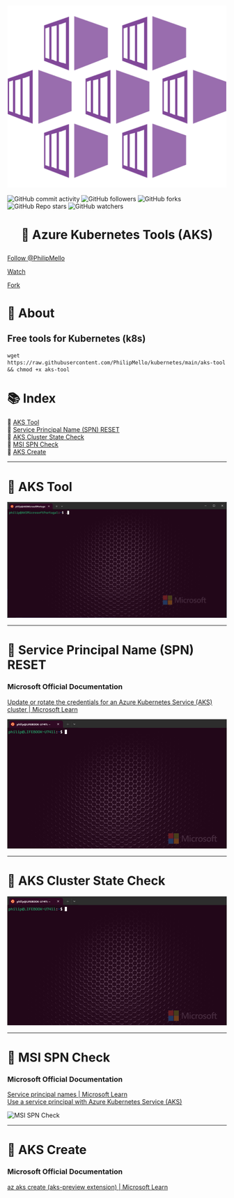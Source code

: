 <img src="assets/images/aks-azure-kubernetes-services.webp" aling="right">

![GitHub commit activity](https://img.shields.io/github/commit-activity/t/philipmello/kubernetes?style=for-the-badge&logo=github&logoSize=auto&labelColor=%238000ff&color=%23bf00ff)
![GitHub followers](https://img.shields.io/github/followers/philipmello?style=for-the-badge&labelColor=%2300bfff&color=%23bf00ff)
![GitHub forks](https://img.shields.io/github/forks/philipmello/kubernetes?style=for-the-badge&labelColor=%2300bfff&color=%23bf00ff)
![GitHub Repo stars](https://img.shields.io/github/stars/philipmello/kubernetes?style=for-the-badge&labelColor=%23bf00ff)
![GitHub watchers](https://img.shields.io/github/watchers/philipmello/kubernetes?style=for-the-badge&labelColor=%23bf00ff&link=https%3A%2F%2Fgithub.com%2FPhilipMello%2Fkubernetes%2Fwatchers)


# <p align="center">🔧 Azure Kubernetes Tools (AKS)</p>

<!--START-->
<a class="github-button" href="https://github.com/PhilipMello" data-color-scheme="no-preference: light; light: light; dark: dark;" data-size="large" aria-label="Follow @PhilipMello on GitHub">Follow @PhilipMello</a>
<!--END-->

<!--START-->
<a class="github-button" href="https://github.com/PhilipMello/kubernetes/subscription" data-color-scheme="no-preference: light; light: light; dark: dark;" data-icon="octicon-eye" data-size="large" aria-label="Watch PhilipMello/kubernetes on GitHub">Watch</a>
<!--END-->

<!--START-->
<a class="github-button" href="https://github.com/PhilipMello/kubernetes/fork" data-color-scheme="no-preference: light; light: light; dark: dark;" data-icon="octicon-repo-forked" data-size="large" aria-label="Fork PhilipMello/kubernetes on GitHub">Fork</a>
<!--END-->

# 📝 About
## Free tools for Kubernetes (k8s)

```
wget https://raw.githubusercontent.com/PhilipMello/kubernetes/main/aks-tool && chmod +x aks-tool
```

# 📚 Index
🔖 [AKS Tool](#-aks-tool)<br>
🔖 [Service Principal Name (SPN) RESET](#-service-principal-name-spn-reset)<br>
🔖 [AKS Cluster State Check](#-aks-cluster-state-check)<br>
🔖 [MSI SPN Check](#-msi-spn-check)<br>
🔖 [AKS Create](#-aks-create)<br>

---
# 🔧 AKS Tool

![AKS Tool](assets/images/aks-tool.gif)

---

# 🔧 Service Principal Name (SPN) RESET

### Microsoft Official Documentation
[Update or rotate the credentials for an Azure Kubernetes Service (AKS) cluster | Microsoft Learn](https://learn.microsoft.com/en-us/azure/aks/update-credentials#update-or-create-a-new-service-principal-for-your-aks-cluster "Update or rotate the credentials for an Azure Kubernetes Service (AKS) cluster | Microsoft Learn")

![SPN Reset](assets/images/spn-reset.gif)

---
# 🔧 AKS Cluster State Check

![State Check](assets/images/state-check.gif)

---
# 🔧 MSI SPN Check

### Microsoft Official Documentation
[Service principal names | Microsoft Learn](https://learn.microsoft.com/en-us/windows/win32/ad/service-principal-names "Service principal names | Microsoft Learn")<br>
[Use a service principal with Azure Kubernetes Service (AKS)](https://learn.microsoft.com/en-us/azure/aks/kubernetes-service-principal?tabs=azure-cli "Use a service principal with Azure Kubernetes Service (AKS) | Microsoft Learn")<br>

![MSI SPN Check](assets/images/msi-spn-check.gif)

---
# 🔧 AKS Create

### Microsoft Official Documentation
[az aks create (aks-preview extension) | Microsoft Learn](https://learn.microsoft.com/en-us/cli/azure/aks?view=azure-cli-latest#az-aks-create "az aks create (aks-preview extension)")


